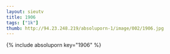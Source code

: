 ```yaml
--- 
layout: sieutv
title: 1906
tags: ["1k"]
thumb: http://94.23.248.219/absoluporn-1/image/002/1906.jpg
---
```

{% include absoluporn key="1906" %} 

